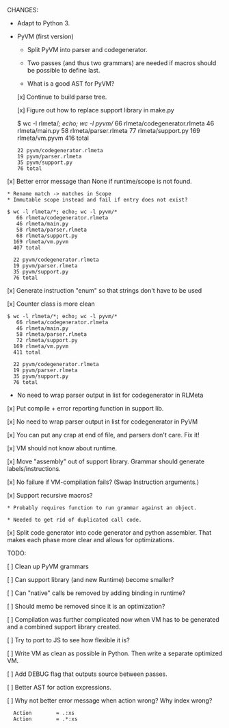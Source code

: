 CHANGES:

* Adapt to Python 3.

* PyVM (first version)

    *   Split PyVM into parser and codegenerator.

    *   Two passes (and thus two grammars) are needed if macros should be
        possible to define last.

    *   What is a good AST for PyVM?

    [x] Continue to build parse tree.

    [x] Figure out how to replace support library in make.py

    $ wc -l rlmeta/*; echo; wc -l pyvm/*
       66 rlmeta/codegenerator.rlmeta
       46 rlmeta/main.py
       58 rlmeta/parser.rlmeta
       77 rlmeta/support.py
      169 rlmeta/vm.pyvm
      416 total

      22 pyvm/codegenerator.rlmeta
      19 pyvm/parser.rlmeta
      35 pyvm/support.py
      76 total

[x] Better error message than None if runtime/scope is not found.

    * Rename match -> matches in Scope
    * Immutable scope instead and fail if entry does not exist?

    $ wc -l rlmeta/*; echo; wc -l pyvm/*
       66 rlmeta/codegenerator.rlmeta
       46 rlmeta/main.py
       58 rlmeta/parser.rlmeta
       68 rlmeta/support.py
      169 rlmeta/vm.pyvm
      407 total

      22 pyvm/codegenerator.rlmeta
      19 pyvm/parser.rlmeta
      35 pyvm/support.py
      76 total

[x] Generate instruction "enum" so that strings don't have to be used

[x] Counter class is more clean

    $ wc -l rlmeta/*; echo; wc -l pyvm/*
       66 rlmeta/codegenerator.rlmeta
       46 rlmeta/main.py
       58 rlmeta/parser.rlmeta
       72 rlmeta/support.py
      169 rlmeta/vm.pyvm
      411 total

      22 pyvm/codegenerator.rlmeta
      19 pyvm/parser.rlmeta
      35 pyvm/support.py
      76 total

* No need to wrap parser output in list for codegenerator in RLMeta

[x] Put compile + error reporting function in support lib.

[x] No need to wrap parser output in list for codegenerator in PyVM

[x] You can put any crap at end of file, and parsers don't care. Fix it!

[x] VM should not know about runtime.

[x] Move "assembly" out of support library. Grammar should generate
    labels/instructions.

[x] No failure if VM-compilation fails? (Swap Instruction arguments.)

[x] Support recursive macros?

    * Probably requires function to run grammar against an object.

    * Needed to get rid of duplicated call code.

[x] Split code generator into code generator and python assembler. That makes
    each phase more clear and allows for optimizations.

TODO:

[ ] Clean up PyVM grammars

[ ] Can support library (and new Runtime) become smaller?

[ ] Can "native" calls be removed by adding binding in runtime?

[ ] Should memo be removed since it is an optimization?

[ ] Compilation was further complicated now when VM has to be generated and a
    combined support library created.

[ ] Try to port to JS to see how flexible it is?

[ ] Write VM as clean as possible in Python. Then write a separate optimized
    VM.

[ ] Add DEBUG flag that outputs source between passes.

[ ] Better AST for action expressions.

[ ] Why not better error message when action wrong? Why index wrong?

      Action        = .:xs
      Action        = .*:xs

